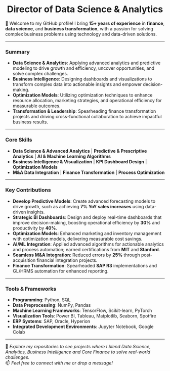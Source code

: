 <h1 align="center">Director of Data Science & Analytics</h1>

👋 Welcome to my GitHub profile! I bring **15+ years of experience** in **finance**, **data science**, and **business transformation**, with a passion for solving complex business problems using technology and data-driven solutions.

---

### **Summary**
- **Data Science & Analytics**: Applying advanced analytics and predictive modeling to drive growth and efficiency, uncover opportunities, and solve complex challenges.
- **Business Intelligence**: Designing dashboards and visualizations to transform complex data into actionable insights and empower decision-making.
- **Optimization Models**: Utilizing optimization techniques to enhance resource allocation, marketing strategies, and operational efficiency for measurable outcomes.
- **Transformation & Leadership**: Spearheading finance transformation projects and driving cross-functional collaboration to achieve impactful business results.

---

### **Core Skills**
- **Data Science & Advanced Analytics** | **Predictive & Prescriptive Analytics** | **AI & Machine Learning Algorithms**  
- **Business Intelligence & Visualization** | **KPI Dashboard Design** | **Optimization Models**  
- **M&A Data Integration** | **Finance Transformation** | **Process Optimization**  

---

### **Key Contributions**
- **Develop Predictive Models**: Create advanced forecasting models to drive growth, such as achieving **7% YoY sales increases** using data-driven insights.  
- **Strategic BI Dashboards**: Design and deploy real-time dashboards that improve decision-making, boosting operational efficiency by **30%** and productivity by **40%**.  
- **Optimization Models**: Enhanced marketing and inventory management with optimization models, delivering measurable cost savings.  
- **AI/ML Integration**: Applied advanced algorithms for actionable analytics and process automation; earned certifications from **MIT** and **Stanford**.  
- **Seamless M&A Integration**: Reduced errors by **25%** through post-acquisition financial integration projects.  
- **Finance Transformation**: Spearheaded **SAP R3** implementations and GL/HRMS automation for enhanced reporting.

---

### **Tools & Frameworks**
- **Programming**: Python, SQL  
- **Data Preprocessing**: NumPy, Pandas  
- **Machine Learning Frameworks**: TensorFlow, Scikit-learn, PyTorch  
- **Visualization Tools**: Power BI, Tableau, Matplotlib, Seaborn, Spotfire  
- **ERP Systems**: SAP, Oracle, Hyperion  
- **Integrated Development Environments**: Jupyter Notebook, Google Colab  

---

🌟 _Explore my repositories to see projects where I blend Data Science, Analytics, Business Intelligence and Core Finance to solve real-world challenges._  
📫 _Feel free to connect with me or drop a message!_
